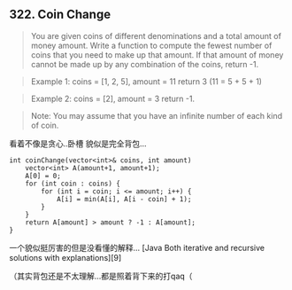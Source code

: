 ## 322. Coin Change

 >You are given coins of different denominations and a total amount of money amount. Write a function to compute the fewest number of coins that you need to make up that amount. If that amount of money cannot be made up by any combination of the coins, return -1.

>Example 1:
>coins = [1, 2, 5], amount = 11
>return 3 (11 = 5 + 5 + 1)

>Example 2:
>coins = [2], amount = 3
>return -1.

>Note:
>You may assume that you have an infinite number of each kind of coin. 

看着不像是贪心..卧槽 貌似是完全背包...

```
int coinChange(vector<int>& coins, int amount) 
    vector<int> A(amount+1, amount+1);
    A[0] = 0;
    for (int coin : coins) {
        for (int i = coin; i <= amount; i++) {
            A[i] = min(A[i], A[i - coin] + 1);
        }
    }
    return A[amount] > amount ? -1 : A[amount];
}
```

一个貌似挺厉害的但是没看懂的解释...
[Java Both iterative and recursive solutions with explanations][9]

（其实背包还是不太理解...都是照着背下来的打qaq（